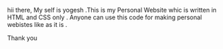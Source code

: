 hii there,
My self is yogesh .This is my Personal Website whic is written in HTML and CSS only .
Anyone can use this code for making personal webistes like as it is .

Thank you